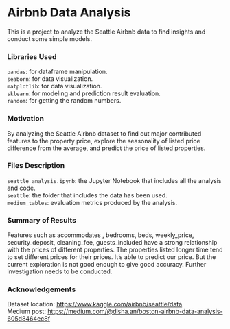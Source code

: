 # Airbnb Data Analysis
This is a project to analyze the Seattle Airbnb data to find insights and conduct some simple models.
### Libraries Used
`pandas`: for dataframe manipulation. <br/>
`seaborn`: for data visualization. <br/>
`matplotlib`: for data visualization.<br/>
`sklearn`: for modeling and prediction result evaluation. <br/>
`random`: for getting the random numbers. <br/>
### Motivation
By analyzing the Seattle Airbnb dataset to find out major contributed features to the property price, explore the seasonality of listed price difference from the average, and predict the price of listed properties.
### Files Description
`seattle_analysis.ipynb`: the Jupyter Notebook that includes all the analysis and code. <br/>
`seattle`: the folder that includes the data has been used. <br/>
`medium_tables`: evaluation metrics produced by the analysis. <br/>
### Summary of Results
Features such as accommodates , bedrooms, beds, weekly_price, security_deposit, cleaning_fee, guests_included have a strong relationship with the prices of different properties.
The properties listed longer time tend to set different prices for their prices.
It’s able to predict our price. But the current exploration is not good enough to give good accuracy. Further investigation needs to be conducted.
### Acknowledgements
Dataset location: https://www.kaggle.com/airbnb/seattle/data <br/>
Medium post: https://medium.com/@disha.an/boston-airbnb-data-analysis-605d8464ec8f
